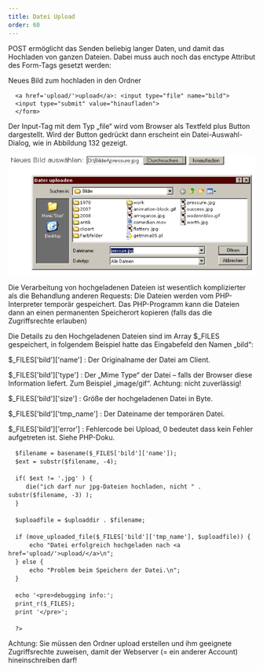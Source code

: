 ```yaml
---
title: Datei Upload
order: 60
---
```

POST ermöglicht das Senden beliebig langer Daten, und damit das Hochladen von ganzen Dateien. Dabei muss auch noch das enctype Attribut des Form-Tags gesetzt werden:

<php>
      <form action="upload.php" method="post" enctype="multipart/form-data">
Neues Bild zum hochladen in den Ordner 

      <a href='upload/'>upload</a>: <input type="file" name="bild">
      <input type="submit" value="hinaufladen">
      </form>
</php>

Der Input-Tag mit dem Typ „file“ wird vom Browser als Textfeld plus Button dargestellt. Wird der Button gedrückt dann erscheint ein Datei-Auswahl-Dialog, wie in Abbildung 132 gezeigt.


![Abbildung 136: Webformular mit Datei-Upload](/images/image345.png)

Die Verarbeitung von hochgeladenen Dateien ist wesentlich komplizierter als die Behandlung anderen Requests: Die Dateien werden vom PHP-Interpreter temporär gespeichert. Das PHP-Programm kann die Dateien dann an einen permanenten Speicherort kopieren (falls das die Zugriffsrechte erlauben)

Die Details zu den Hochgeladenen Dateien sind im Array $_FILES gespeichert, in folgendem Beispiel hatte das Eingabefeld den Namen „bild“: 

$_FILES['bild']['name']
: Der Originalname der Datei am Client. 

$_FILES['bild']['type']
: Der „Mime Type“ der Datei – falls der Browser diese Information liefert. Zum Beispiel „image/gif“. Achtung: nicht zuverlässig! 

$_FILES['bild']['size']
: Größe der hochgeladenen Datei in Byte. 

$_FILES['bild']['tmp_name']
: Der Dateiname der temporären Datei. 

$_FILES['bild']['error']
: Fehlercode bei Upload, 0 bedeutet dass kein Fehler aufgetreten ist. Siehe PHP-Doku.

<php>
      <?php
      $uploaddir = dirname( $_SERVER["SCRIPT_FILENAME"] ) . "/upload/";

      $filename = basename($_FILES['bild']['name']);
      $ext = substr($filename, -4);

      if( $ext != '.jpg' ) {
         die("ich darf nur jpg-Dateien hochladen, nicht " . substr($filename, -3) );
      }

      $uploadfile = $uploaddir . $filename;

      if (move_uploaded_file($_FILES['bild']['tmp_name'], $uploadfile)) {
          echo "Datei erfolgreich hochgeladen nach <a href='upload/'>upload/</a>\n";
      } else {
          echo "Problem beim Speichern der Datei.\n";
      }

      echo '<pre>debugging info:';
      print_r($_FILES);
      print '</pre>';

      ?>
</php>

Achtung: Sie müssen den Ordner upload erstellen und ihm geeignete Zugriffsrechte zuweisen, damit der Webserver (= ein anderer Account) hineinschreiben darf!

